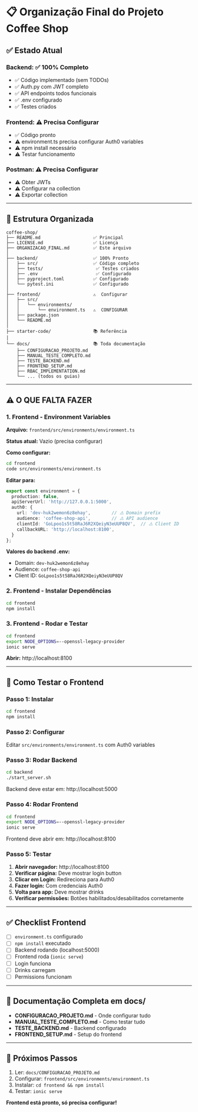 # 📋 Organização Final do Projeto Coffee Shop

## ✅ Estado Atual

### Backend: ✅ 100% Completo
- ✅ Código implementado (sem TODOs)
- ✅ Auth.py com JWT completo
- ✅ API endpoints todos funcionais
- ✅ .env configurado
- ✅ Testes criados

### Frontend: ⚠️ Precisa Configurar
- ✅ Código pronto
- ⚠️ environment.ts precisa configurar Auth0 variables
- ⚠️ npm install necessário
- ⚠️ Testar funcionamento

### Postman: ⚠️ Precisa Configurar
- ⚠️ Obter JWTs
- ⚠️ Configurar na collection
- ⚠️ Exportar collection

---

## 📂 Estrutura Organizada

```
coffee-shop/
├── README.md                    ✅ Principal
├── LICENSE.md                   ✅ Licença
├── ORGANIZACAO_FINAL.md         ✅ Este arquivo
│
├── backend/                     ✅ 100% Pronto
│   ├── src/                     ✅ Código completo
│   ├── tests/                    ✅ Testes criados
│   ├── .env                      ✅ Configurado
│   ├── pyproject.toml           ✅ Configurado
│   └── pytest.ini               ✅ Configurado
│
├── frontend/                    ⚠️  Configurar
│   ├── src/
│   │   └── environments/
│   │       └── environment.ts   ⚠️  CONFIGURAR
│   ├── package.json
│   └── README.md
│
├── starter-code/                📚 Referência
│
└── docs/                        📚 Toda documentação
    ├── CONFIGURACAO_PROJETO.md
    ├── MANUAL_TESTE_COMPLETO.md
    ├── TESTE_BACKEND.md
    ├── FRONTEND_SETUP.md
    ├── RBAC_IMPLEMENTATION.md
    └── ... (todos os guias)
```

---

## ⚠️ O QUE FALTA FAZER

### 1. Frontend - Environment Variables

**Arquivo:** `frontend/src/environments/environment.ts`

**Status atual:** Vazio (precisa configurar)

**Como configurar:**

```bash
cd frontend
code src/environments/environment.ts
```

**Editar para:**
```typescript
export const environment = {
  production: false,
  apiServerUrl: 'http://127.0.0.1:5000',
  auth0: {
    url: 'dev-huk2wemon6z8ehay',        // ⚠️ Domain prefix
    audience: 'coffee-shop-api',        // ⚠️ API audience
    clientId: 'GoLpoo1s5t58RaJ6R2XQeiyN3eUUP8QV',  // ⚠️ Client ID
    callbackURL: 'http://localhost:8100',
  }
};
```

**Valores do backend .env:**
- Domain: `dev-huk2wemon6z8ehay`
- Audience: `coffee-shop-api`
- Client ID: `GoLpoo1s5t58RaJ6R2XQeiyN3eUUP8QV`

### 2. Frontend - Instalar Dependências

```bash
cd frontend
npm install
```

### 3. Frontend - Rodar e Testar

```bash
cd frontend
export NODE_OPTIONS=--openssl-legacy-provider
ionic serve
```

**Abrir:** http://localhost:8100

---

## 🧪 Como Testar o Frontend

### Passo 1: Instalar

```bash
cd frontend
npm install
```

### Passo 2: Configurar

Editar `src/environments/environment.ts` com Auth0 variables

### Passo 3: Rodar Backend

```bash
cd backend
./start_server.sh
```

Backend deve estar em: http://localhost:5000

### Passo 4: Rodar Frontend

```bash
cd frontend
export NODE_OPTIONS=--openssl-legacy-provider
ionic serve
```

Frontend deve abrir em: http://localhost:8100

### Passo 5: Testar

1. **Abrir navegador:** http://localhost:8100
2. **Verificar página:** Deve mostrar login button
3. **Clicar em Login:** Redireciona para Auth0
4. **Fazer login:** Com credenciais Auth0
5. **Volta para app:** Deve mostrar drinks
6. **Verificar permissões:** Botões habilitados/desabilitados corretamente

---

## ✅ Checklist Frontend

- [ ] `environment.ts` configurado
- [ ] `npm install` executado
- [ ] Backend rodando (localhost:5000)
- [ ] Frontend roda (`ionic serve`)
- [ ] Login funciona
- [ ] Drinks carregam
- [ ] Permissions funcionam

---

## 📝 Documentação Completa em docs/

- **CONFIGURACAO_PROJETO.md** - Onde configurar tudo
- **MANUAL_TESTE_COMPLETO.md** - Como testar tudo
- **TESTE_BACKEND.md** - Backend configurado
- **FRONTEND_SETUP.md** - Setup do frontend

---

## 🚀 Próximos Passos

1. Ler: `docs/CONFIGURACAO_PROJETO.md`
2. Configurar: `frontend/src/environments/environment.ts`
3. Instalar: `cd frontend && npm install`
4. Testar: `ionic serve`

**Frontend está pronto, só precisa configurar!**

